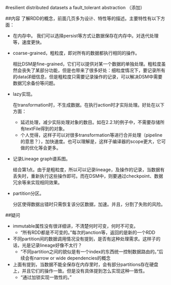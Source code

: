 #resilient distributed datasets a fault_tolerant abstraction （添加）

##内容
了解RDD的概念，前面几页多为设计、特性等的描述。主要特性有以下方面：
* 在内存中。
  我们可以选择persist等方式让数据保存在内存中。对迭代处理等，速度更快。
* coarse-grained，粗粒度，即对所有的数据都执行相同的操作。
  
  相比DSM是fine-grained，它们可以提供对某一个数据的单独处理。粗粒度虽然会丧失了某部分功能，但是也带来了很多好处：细粒度情况下，要记录所有的data详细信息，但是粗粒度只需要记录操作的记录，可以解决DSM中需要数据冗余备份等问题。
* lazy实现。
  
  在transformation时，不生成数据。在执行action时才实际处理。好处在以下方面：
  - 延迟处理，减少实际处理对象的数目。如在2.2.1的例子中，不需要存储所有textFile得到的对象。
  - 个人觉得，这样子可以对很多transformation等进行合并处理（pipeline的意思？），加快速度。也可以理解是，这样子编译器的scope更大，它可做的优化等会更多。
* 记录Lineage graph谱系图。
  
  结合第1点。由于是粗粒度，所以可以记录lineage，及操作的记录，当数据有丢失时，重新执行这些操作即可。而在DSM中，则要通过checkpoint、数据冗余等来实现相同效果。
* partition分区。
  
  分区使得数据出错时只需恢复该分区数据，加速。并且，分割了失败的风险。

##疑问
* immutable属性没有很详细讲，不清楚何时可变，何时不可变。
  - “所有RDD都是不可变的。”每次的anction等，返回的是新的一个RDD
* 不同partition间的数据调用情况没有提到，是否有这种处理需求。这样子的话，光是记录lineage好像不太行？
  - “不同partition之间的貌似是有一个index的东西统一控制数据路由的。”后续会有narrow or wide dependencies的概念
* 上面有提到，当数据不能全保存在内存里时，会有部分partitions存在硬盘上，并且它们的操作一致。但是没有具体提到怎么实现这种一致性。
  - “通过加锁实现一致性的。”
